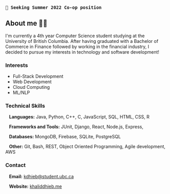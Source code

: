 ### ```🔭 Seeking Summer 2022 Co-op position```

## About me 👨‍💻

I'm currently a 4th year Computer Science student studying at the University of British Columbia. After having graduated with a Bachelor of Commerce in Finance followed by working in the financial industry, I decided to pursue my interests in technology and software development! 

### Interests
- Full-Stack Development
- Web Development
- Cloud Computing
- ML/NLP

### Technical Skills

&nbsp;&nbsp; **Languages:** Java, Python, C++, C, JavaScript, SQL, HTML, CSS, R

&nbsp;&nbsp; **Frameworks and Tools:** JUnit, Django, React, Node.js, Express, 

&nbsp;&nbsp; **Databases:** MongoDB, Firebase, SQLite, PostgreSQL

&nbsp;&nbsp; **Other:** Git, Bash, REST, Object Oriented Programming, Agile development, AWS

### Contact

&nbsp;&nbsp; **Email:** kdhieb@student.ubc.ca

&nbsp;&nbsp; **Website:** [khaliddhieb.me](https://www.khaliddhieb.me)


<!--
**KDhieb/kdhieb** is a ✨ _special_ ✨ repository because its `README.md` (this file) appears on your GitHub profile.

Here are some ideas to get you started:

- 🔭 I’m currently working on ...
- 🌱 I’m currently learning ...
- 👯 I’m looking to collaborate on ...
- 🤔 I’m looking for help with ...
- 💬 Ask me about ...
- 📫 How to reach me: ...
- 😄 Pronouns: ...
- ⚡ Fun fact: ...
-->
